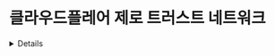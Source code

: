 # 클라우드플레어 제로 트러스트 네트워크

<details>

{% hint style="success" %}
AWS 해킹 학습 및 실습:<img src="/.gitbook/assets/image.png" alt="" data-size="line">[**HackTricks Training AWS Red Team Expert (ARTE)**](https://training.hacktricks.xyz/courses/arte)<img src="/.gitbook/assets/image.png" alt="" data-size="line">\
GCP 해킹 학습 및 실습: <img src="/.gitbook/assets/image (2).png" alt="" data-size="line">[**HackTricks Training GCP Red Team Expert (GRTE)**<img src="/.gitbook/assets/image (2).png" alt="" data-size="line">](https://training.hacktricks.xyz/courses/grte)

<details>

<summary>HackTricks 지원</summary>

* [**구독 요금제**](https://github.com/sponsors/carlospolop)를 확인하세요!
* 💬 [**Discord 그룹**](https://discord.gg/hRep4RUj7f) 또는 [**텔레그램 그룹**](https://t.me/peass)에 **참여**하거나 **트위터** 🐦 [**@hacktricks\_live**](https://twitter.com/hacktricks\_live)**를 팔로우**하세요.
* **HackTricks** 및 **HackTricks Cloud** 깃허브 저장소에 PR을 제출하여 **해킹 요령을 공유**하세요.

</details>
{% endhint %}

**클라우드플레어 제로 트러스트 네트워크** 계정에는 구성할 수 있는 **일부 설정 및 서비스**가 있습니다. 이 페이지에서는 각 섹션의 **보안 관련 설정을 분석**할 것입니다.

<figure><img src="../../.gitbook/assets/image (206).png" alt=""><figcaption></figcaption></figure>

## 분석

* [ ] **환경을 파악**하는 데 유용함

## **게이트웨이**

* [ ] **`정책`**에서 애플리케이션에 **액세스할 수 있는 사용자**를 **DNS**, **네트워크** 또는 **HTTP** 요청으로 **제한**할 수 있습니다.
* 사용된 경우, **악성 사이트에 대한 액세스를 제한**하는 정책을 생성할 수 있습니다.
* 이는 **게이트웨이가 사용 중인 경우에만 관련이 있으며**, 그렇지 않으면 방어적 정책을 생성할 이유가 없습니다.

## 액세스

### 애플리케이션

각 애플리케이션에서:

* [ ] **정책**에서 애플리케이션에 액세스할 수 있는 **누구**인지 확인하고 **필요한 액세스 권한을 가진 사용자만 액세스**할 수 있는지 확인합니다.
* 액세스를 허용하기 위해 **`액세스 그룹`**이 사용될 것이며 (추가 규칙도 설정 가능)
* [ ] **사용 가능한 식별 공급자**를 확인하고 **너무 개방적이지 않은지** 확인합니다.
* [ ] **`설정`**에서:
* [ ] **CORS가 활성화되지 않았는지** 확인합니다 (활성화된 경우, **안전하게** 활성화되었는지 및 모든 것을 허용하지 않는지 확인)
* [ ] 쿠키는 **Strict Same-Site** 속성, **HTTP Only** 및 **바인딩 쿠키**가 **활성화**되어 있어야 하며, 애플리케이션이 HTTP인 경우 **브라우저 렌더링**도 고려해야 합니다. [**원격 브라우저 격리에 대한 자세한 정보는 여기를 참조하세요**](https://blog.cloudflare.com/cloudflare-and-remote-browser-isolation/)**.**

### **액세스 그룹**

* [ ] 생성된 액세스 그룹이 허용해야 하는 사용자에게 **올바르게 제한되었는지** 확인합니다.
* **기본 액세스 그룹이 너무 개방적이지 않은지** 특히 중요합니다 (기본적으로 해당 **그룹**의 **모든 사람**이 **애플리케이션에 액세스**할 수 있습니다).
* **모든 사람에게 액세스**를 부여하거나 **매우 개방적인 정책**을 설정할 수 있지만 100% 필요하지 않은 한 권장되지 않습니다.

### 서비스 인증

* [ ] 모든 서비스 토큰이 **1년 이내에 만료**되는지 확인합니다.

### 터널

TODO

## 내 팀

TODO

## 로그

* [ ] 사용자로부터의 **예기치 않은 작업**을 검색할 수 있습니다.

## 설정

* [ ] **요금제 유형**을 확인합니다.
* [ ] **신용 카드 소유자 이름**, **마지막 4자리**, **만료**일 및 **주소**를 확인할 수 있습니다.
* **서비스를 실제로 사용하지 않는 사용자를 제거**하기 위해 **사용자 시트 만료**를 추가하는 것이 권장됩니다.

<details>

{% hint style="success" %}
AWS 해킹 학습 및 실습:<img src="/.gitbook/assets/image.png" alt="" data-size="line">[**HackTricks Training AWS Red Team Expert (ARTE)**](https://training.hacktricks.xyz/courses/arte)<img src="/.gitbook/assets/image.png" alt="" data-size="line">\
GCP 해킹 학습 및 실습: <img src="/.gitbook/assets/image (2).png" alt="" data-size="line">[**HackTricks Training GCP Red Team Expert (GRTE)**<img src="/.gitbook/assets/image (2).png" alt="" data-size="line">](https://training.hacktricks.xyz/courses/grte)

<details>

<summary>HackTricks 지원</summary>

* [**구독 요금제**](https://github.com/sponsors/carlospolop)를 확인하세요!
* 💬 [**Discord 그룹**](https://discord.gg/hRep4RUj7f) 또는 [**텔레그램 그룹**](https://t.me/peass)에 **참여**하거나 **트위터** 🐦 [**@hacktricks\_live**](https://twitter.com/hacktricks\_live)**를 팔로우**하세요.
* **HackTricks** 및 **HackTricks Cloud** 깃허브 저장소에 PR을 제출하여 **해킹 요령을 공유**하세요.

</details>
{% endhint %}
